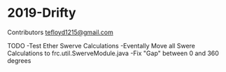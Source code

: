 # 2019-Drifty
Contributors tefloyd1215@gmail.com

TODO
-Test Ether Swerve Calculations
-Eventally Move all Swere Calculations to frc.util.SwerveModule.java
-Fix "Gap" between 0 and 360 degrees
